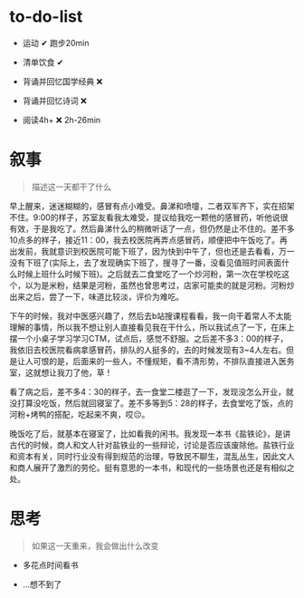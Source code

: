 # to-do-list

- 运动 ✔ 跑步20min

- 清单饮食 ✔

- 背诵并回忆国学经典 ❌ 

- 背诵并回忆诗词 ❌

- 阅读4h+ ❌  2h-26min

    



# 叙事

> 描述这一天都干了什么

​	早上醒来，迷迷糊糊的，感冒有点小难受。鼻涕和喷嚏，二者双军齐下，实在招架不住。9:00的样子，苏室友看我太难受，提议给我吃一颗他的感冒药，听他说很有效，于是我吃了。然后鼻涕什么的稍微听话了一点，但仍然是止不住的。差不多10点多的样子，接近11：00，我去校医院再弄点感冒药，顺便把中午饭吃了。再出发前，我就意识到校医院可能下班了，因为快到中午了，但也还是去看看，万一没有下班了(实际上，去了发现确实下班了，搜寻了一番，没看见值班时间表面什么时候上班什么时候下班)。之后就去二食堂吃了一个炒河粉，第一次在学校吃这个，以为是米粉，结果是河粉，虽然也曾思考过，店家可能卖的就是河粉。河粉炒出来之后，尝了一下，味道比较淡，评价为难吃。

​	下午的时候，我对中医感兴趣了，然后去b站搜课程看看，我一向干着常人不太能理解的事情，所以我不想让别人直接看见我在干什么，所以我试点了一下，在床上摆一个小桌子学习学习CTM，试点后，感觉不舒服。之后差不多3：00的样子，我依旧去校医院看病拿感冒药，排队的人挺多的，去的时候发现有3~4人左右。但是让人可恨的是，后面来的一些人，不懂规矩，看不清形势，不排队直接进入医务室，这就想让我刀了他，草！

​	看了病之后，差不多4：30的样子，去一食堂二楼逛了一下，发现没怎么开业，就没打算没吃饭，然后就回寝室了。差不多等到5：28的样子，去食堂吃了饭，点的河粉+烤鸭的搭配，吃起来不爽，哎😔。

​	晚饭吃了后，就基本在寝室了，比如看我的闲书。我发现一本书《盐铁论》，是讲古代的时候，商人和文人针对盐铁业的一些辩论，讨论是否应该废除他。盐铁行业和资本有关，同时行业没有得到规范的治理，导致民不聊生，混乱丛生，因此文人和商人展开了激烈的劳伦。挺有意思的一本书，和现代的一些场景也还是有相似之处。



# 思考

> 如果这一天重来，我会做出什么改变

- 多花点时间看书

- ...想不到了

